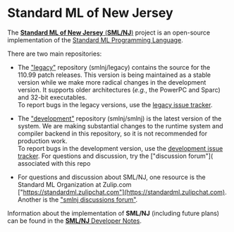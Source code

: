 # Standard ML of New Jersey

The [**Standard ML of New Jersey** (**SML/NJ**)](https://smlnj.org) project is an open-source
implementation of the [Standard ML Programming Language](https://github.com/SMLFamily).

There are two main repositories:

* The ["legacy"](https://github.com/smlnj/legacy) repository
  (smlnj/legacy) contains the source
  for the 110.99 patch releases.  This version is being maintained as a stable
  version while we make more radical changes in the development version.
  It supports older architectures (*e.g.*, the PowerPC and Sparc) and 32-bit
  executables.<br/>
  To report bugs in the legacy versions, use the
  [legacy issue tracker](https://github.com/smlnj/legacy/issues).

* The ["development"](https://github.com/smlnj/smlnj) repository (smlnj/smlnj)
  is the latest version of the system.  We are making substantial changes to the
  runtime system and compiler backend in this repository, so it is not recommended
  for production work.<br/>
  To report bugs in the development version, use the
  [development issue tracker](https://github.com/smlnj/smlnj/issues).
  For questions and discussion, try the ["discussion forum"]( associated
  with this repo

* For questions and discussion about SML/NJ, one resource is the Standard ML
  Organization at Zulip.com ["https://standardml.zulipchat.com"](https://standardml.zulipchat.com).
  Another is the ["smlnj discussions forum"](https://github.com/orgs/smlnj/discussions).

Information about the implementation of **SML/NJ** (including future plans)
can be found in the [**SML/NJ** Developer Notes](https://github.com/smlnj/smlnj/wiki).
